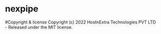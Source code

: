 # nexpipe

#Copyright & license
Copyright (c) 2022 HostnExtra Technologies PVT LTD - Released under the MIT license. 
